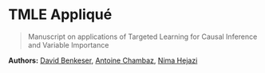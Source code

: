 # TMLE Appliqué

> Manuscript on applications of Targeted Learning for Causal Inference and
> Variable Importance

__Authors:__ [David Benkeser](https://www.benkeserstatistics.com/), [Antoine
Chambaz](http://www.math-info.univ-paris5.fr/~chambaz/), [Nima
Hejazi](https://www.stat.berkeley.edu/~nhejazi/)

